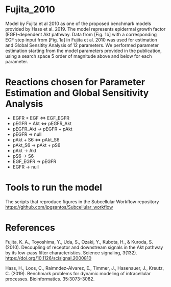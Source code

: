 Fujita_2010
===========

Model by Fujita et al 2010 as one of the proposed benchmark models provided by Hass et al. 2019. The model represents epidermal growth factor (EGF)-dependent Akt pathway. Data from [Fig. 1b] with a corresponding EGF step input from [Fig. 1a] in Fujita et al. 2010 was used for estimation and Global Sensitity Analysis of 12 parameters. We performed parameter estimation starting from the model parameters provided in the publication, using a search space 5 order of magnitude above and below for each parameter.


# Reactions chosen for Parameter Estimation and Global Sensitivity Analysis

* EGFR + EGF <=> EGF_EGFR
* pEGFR + Akt <=> pEGFR_Akt
* pEGFR_Akt -> pEGFR + pAkt
* pEGFR -> null
* pAkt + S6 <=> pAkt_S6
* pAkt_S6 -> pAkt + pS6
* pAkt -> Akt
* pS6 -> S6
* EGF_EGFR -> pEGFR
* EGFR -> null 

# Tools to run the model

The scripts that reproduce figures in the Subcellular Workflow repository
https://github.com/jpgsantos/Subcellular_workflow

# References

Fujita, K. A., Toyoshima, Y., Uda, S., Ozaki, Y., Kubota, H., & Kuroda, S. (2010). Decoupling of receptor and downstream signals in the Akt pathway by its low-pass filter characteristics. Science signaling, 3(132). https://doi.org/10.1126/scisignal.2000810

Hass, H., Loos, C., Raimndez-Alvarez, E., Timmer, J., Hasenauer, J., Kreutz, C. (2019). Benchmark problems for dynamic modeling of intracellular processes. Bioinformatics. 35:3073–3082. 

